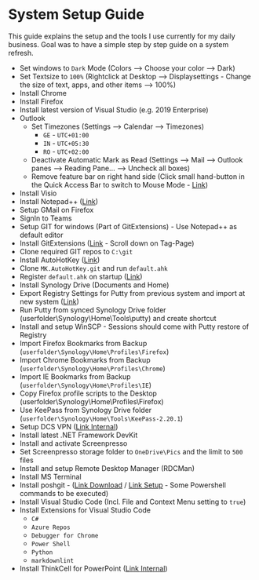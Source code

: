 # System Setup Guide

This guide explains the setup and the tools I use currently for my daily business.
Goal was to have a simple step by step guide on a system refresh.

* Set windows to `Dark` Mode (Colors --> Choose your color --> Dark)
* Set Textsize to `100%` (Rightclick at Desktop --> Displaysettings - Change the size of text, apps, and other items --> 100%)
* Install Chrome
* Install Firefox
* Install latest version of Visual Studio (e.g. 2019 Enterprise)
* Outlook
  * Set Timezones (Settings --> Calendar --> Timezones)
    * `GE` - `UTC+01:00`
    * `IN` - `UTC+05:30`
    * `RO` - `UTC+02:00`
  * Deactivate Automatic Mark as Read (Settings --> Mail --> Outlook panes --> Reading Pane... --> Uncheck all boxes)
  * Remove feature bar on right hand side (Click small hand-button in the Quick Access Bar to switch to Mouse Mode - [Link](<https://answers.microsoft.com/en-us/msoffice/forum/all/outlook-the-pop-out-button-is-missing/1b13d713-15db-4e8d-9e4a-004f5e22a089>))
* Install Visio
* Install Notepad++ ([Link](<https://notepad-plus-plus.org/downloads/>))
* Setup GMail on Firefox
* SignIn to Teams
* Setup GIT for windows (Part of GitExtensions) - Use Notepad++ as default editor
* Install GitExtensions ([Link](<https://github.com/gitextensions/gitextensions>) - Scroll down on Tag-Page)
* Clone required GIT repos to `C:\git`
* Install AutoHotKey ([Link](<https://www.autohotkey.com/>))
* Clone `MK.AutoHotKey.git` and run `default.ahk`
* Register `default.ahk` on startup ([Link](<https://www.maketecheasier.com/schedule-autohotkey-startup-windows/>))
* Install Synology Drive (Documents and Home)
* Export Registry Settings for Putty from previous system and import at new system ([Link](https://stackoverflow.com/questions/13023920/how-to-export-import-putty-sessions-list))
* Run Putty from synced Synology Drive folder (userfolder\Synology\Home\Tools\putty) and create shortcut
* Install and setup WinSCP - Sessions should come with Putty restore of Registry
* Import Firefox Bookmarks from Backup (`userfolder\Synology\Home\Profiles\Firefox`)
* Import Chrome Bookmarks from Backup (`userfolder\Synology\Home\Profiles\Chrome`)
* Import IE Bookmarks from Backup (`userfolder\Synology\Home\Profiles\IE`)
* Copy Firefox profile scripts to the Desktop (userfolder\Synology\Home\Profiles\Firefox)
* Use KeePass from Synology Drive folder (`userfolder\Synology\Home\Tools\KeePass-2.20.1`)
* Setup DCS VPN ([Link Internal](https://dcshelp.service-now.com/nav_to.do?uri=%2Fkb_view.do%3Fsysparm_article%3DKB0090542))
* Install latest .NET Framework DevKit
* Install and activate Screenpresso
* Set Screenpresso storage folder to `OneDrive\Pics` and the limit to `500` files
* Install and setup Remote Desktop Manager (RDCMan)
* Install MS Terminal
* Install poshgit - ([Link Download](<https://www.powershellgallery.com/packages/posh-git>) / [Link Setup](<https://github.com/dahlbyk/posh-git>) - Some Powershell commands to be executed)
* Install Visual Studio Code (Incl. File and Context Menu setting to `true`)
* Install Extensions for Visual Studio Code
  * `C#`
  * `Azure Repos`
  * `Debugger for Chrome`
  * `Power Shell`
  * `Python`
  * `markdownlint`
* Install ThinkCell for PowerPoint ([Link Internal](https://ts.accenture.com/sites/QuickPresentationToolkit/tcdl/default.aspx ))
